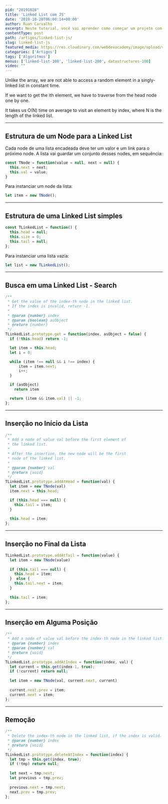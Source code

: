 ```yaml
---
pid: "20191028"
title: 'Linked List com JS'
date: '2019-10-28T06:00:14+00:00'
author: Ruan Carvalho
excerpt: Neste tutorial, você vai aprender como começar um projeto com Bootstrap 4 e os conceitos básicos.
contentType: post
path: /artigos/linked-list-js/
slug: linked-list-js
featured_media: https://res.cloudinary.com/webdevacademy/image/upload/v1556582305/featured/wda-placeholder.jpg
categories: ['Artigos']
tags: ['Algoritmos']
menus: ['linked-list-100', 'linked-list-200', datastructures-100]
video: ""
---
```


Unlike the array, we are not able to access a random element in a singly-linked list in constant time. 

If we want to get the ith element, we have to traverse from the head node one by one. 

It takes us O(N) time on average to visit an element by index, where N is the length of the linked list.

----

## Estrutura de um Node para a Linked List

Cada node de uma lista encadeada deve ter um valor e um link para o próximo node. A lista vai guardar um conjunto desses nodes, em sequência:

```js
const TNode = function(value = null, next = null) {
  this.next = next;
  this.val = value;
}
```
Para instanciar um node da lista:

```js
let item = new TNode();
```
----

## Estrutura de uma Linked List simples

```js
const TLinkedList = function() {
  this.head = null;
  this.size = 0;
  this.tail = null;
};
```
Para instanciar uma lista vazia:
```js
let list = new TLinkedList();
```

----

## Busca em uma Linked List - Search

```js
/**
 * Get the value of the index-th node in the linked list. 
 * If the index is invalid, return -1. 
 * 
 * @param {number} index
 * @param {boolean} asObject
 * @return {number}
 */
TLinkedList.prototype.get = function(index, asObject = false) {
  if (!this.head) return -1;

  let item = this.head;
  let i = 0;

  while (item !== null && i !== index) {
      item = item.next;
      i++;
  }

  if (asObject) 
    return item

  return (item && item.val) || -1;
};
```

----

## Inserção no Início da Lista

```js
/**
 * Add a node of value val before the first element of 
 * the linked list. 
 * 
 * After the insertion, the new node will be the first 
 * node of the linked list. 
 * 
 * @param {number} val
 * @return {void}
 */
TLinkedList.prototype.addAtHead = function(val) {
  let item = new TNode(val)    
  item.next = this.head;

  if (this.head === null) {
    this.tail = item;
  }
  
  this.head = item;
};

```

----

## Inserção no Final da Lista

```js
TLinkedList.prototype.addAtTail = function(value) {
  let item = new TNode(value)
    
  if (this.tail === null) {
    this.head = item;
  }  else {
    this.tail.next = item;
  }
  
  this.tail = item;
};
```

----

## Inserção em Alguma Posição

```js
/**
 * Add a node of value val before the index-th node in the linked list. If index equals to the length of linked list, the node will be appended to the end of linked list. If index is greater than the length, the node will not be inserted. 
 * @param {number} index 
 * @param {number} val
 * @return {void}
 */
TLinkedList.prototype.addAtIndex = function(index, val) {
  let current = this.get(index-1, true);
  if (!current) return null;
  
  let item = new TNode(val, current.next, current)
  
  current.next.prev = item;
  current.next = item;
};
```

----

## Remoção

```js
/**
 * Delete the index-th node in the linked list, if the index is valid. 
 * @param {number} index
 * @return {void}
 */
TLinkedList.prototype.deleteAtIndex = function(index) {
  let tmp = this.get(index, true);
  if (!tmp) return null;
  
  let next = tmp.next;
  let previous = tmp.prev;
  
  previous.next = tmp.next;
  next.prev = tmp.prev;
};
```